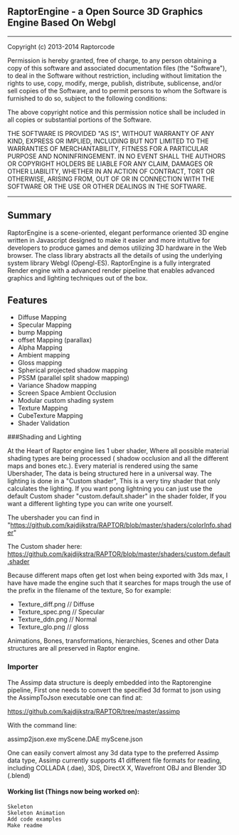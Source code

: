 ## RaptorEngine - a Open Source 3D Graphics Engine Based On Webgl 


_______________________________________________________________________________
Copyright (c) 2013-2014 Raptorcode

Permission is hereby granted, free of charge, to any person obtaining a copy
of this software and associated documentation files (the "Software"), to deal
in the Software without restriction, including without limitation the rights
to use, copy, modify, merge, publish, distribute, sublicense, and/or sell
copies of the Software, and to permit persons to whom the Software is
furnished to do so, subject to the following conditions:

The above copyright notice and this permission notice shall be included in
all copies or substantial portions of the Software.

THE SOFTWARE IS PROVIDED "AS IS", WITHOUT WARRANTY OF ANY KIND, EXPRESS OR
IMPLIED, INCLUDING BUT NOT LIMITED TO THE WARRANTIES OF MERCHANTABILITY,
FITNESS FOR A PARTICULAR PURPOSE AND NONINFRINGEMENT. IN NO EVENT SHALL THE
AUTHORS OR COPYRIGHT HOLDERS BE LIABLE FOR ANY CLAIM, DAMAGES OR OTHER
LIABILITY, WHETHER IN AN ACTION OF CONTRACT, TORT OR OTHERWISE, ARISING FROM,
OUT OF OR IN CONNECTION WITH THE SOFTWARE OR THE USE OR OTHER DEALINGS IN THE SOFTWARE.
________________________________________________________________________________

   
## Summary

RaptorEngine is a scene-oriented, elegant performance oriented 3D engine written in Javascript designed to make it easier and more intuitive for developers to produce games and demos
utilizing 3D hardware in the Web browser. The class library abstracts all the details of
using the underlying system library Webgl (Opengl-ES). RaptorEngine is a fully intergrated Render engine with a advanced render pipeline that enables advanced graphics and lighting techniques out of the box.


## Features 

-   Diffuse Mapping
-   Specular Mapping
-   bump Mapping
-   offset Mapping (parallax)
-   Alpha Mapping
-   Ambient mapping
-   Gloss mapping
-   Spherical projected shadow mapping
-   PSSM (parallel split shadow mapping)
-   Variance Shadow mapping
-   Screen Space Ambient Occlusion
-   Modular custom shading system
-   Texture Mapping
-   CubeTexture Mapping
-   Shader Validation



###Shading and Lighting

At the Heart of Raptor engine lies 1 uber shader, Where all possible material shading types are being 
processed ( shadow occlusion and all the different maps and bones etc.). Every material is rendered
using the same Ubershader, The data is being structured here in a universal way. The lighting is done in a "Custom shader", This is a very tiny shader that only calculates the lighting. If you want pong lightning you can just use the default Custom shader "custom.default.shader" in the shader folder, If you want a different lighting type you can write one yourself. 

The ubershader you can find in "https://github.com/kajdijkstra/RAPTOR/blob/master/shaders/colorInfo.shader"

The Custom shader here: https://github.com/kajdijkstra/RAPTOR/blob/master/shaders/custom.default.shader


Because different maps often get lost when being exported with 3ds max, I have have made the engine such that
it searches for maps trough the use of the prefix in the filename of the texture, So for example:

-  Texture_diff.png	// Diffuse
-  Texture_spec.png	// Specular
-  Texture_ddn.png	// Normal
-  Texture_glo.png	// gloss


Animations, Bones, transformations, hierarchies, Scenes and other Data structures are all preserved in Raptor engine. 


### Importer


The Assimp data structure is deeply embedded into the Raptorengine pipeline, First one needs to convert the 
specified 3d format to json using the AssimpToJson executable one can find at:

https://github.com/kajdijkstra/RAPTOR/tree/master/assimp 

With the command line:

assimp2json.exe myScene.DAE myScene.json

One can easily convert almost any 3d data type to the preferred Assimp data type, Assimp 
currently supports 41 different file formats for reading, including COLLADA (.dae), 
3DS, DirectX X, Wavefront OBJ and Blender 3D (.blend)



	
	
	
	

#### Working list (Things now being worked on):

	Skeleton
	Skeleton Animation
	Add code examples
	Make readme
	


	
